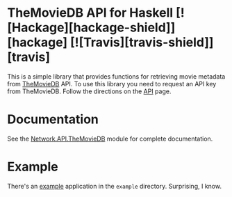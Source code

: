 TheMovieDB API for Haskell [![Hackage][hackage-shield]][hackage] [![Travis][travis-shield]][travis]
==========================

This is a simple library that provides functions for retrieving movie
metadata from [TheMovieDB][] API.  To use this library you need to
request an API key from TheMovieDB.  Follow the directions on the
[API][] page.

[TheMovieDB]: http://themoviedb.org
[API]: http://docs.themoviedb.apiary.io

Documentation
=============

See the [Network.API.TheMovieDB][] module for complete documentation.

[Network.API.TheMovieDB]: https://github.com/pjones/themoviedb/blob/master/src/Network/API/TheMovieDB.hs

Example
=======

There's an [example][] application in the `example` directory.
Surprising, I know.

[example]: https://github.com/pjones/themoviedb/blob/master/example/Main.hs

